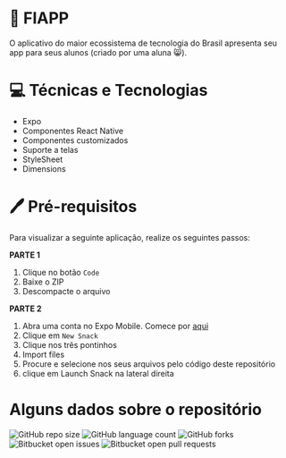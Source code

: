 # 🖤 FIAPP
O aplicativo do maior ecossistema de tecnologia do Brasil apresenta seu app para seus alunos (criado por uma aluna 😸).


# 💻 Técnicas e Tecnologias
- Expo
- Componentes React Native
- Componentes customizados
- Suporte a telas
- StyleSheet
- Dimensions

# 🖊 Pré-requisitos
Para visualizar a seguinte aplicação, realize os seguintes passos:

**PARTE 1**
1. Clique no botão `Code`
2. Baixe o ZIP
3. Descompacte o arquivo


**PARTE 2**
1. Abra uma conta no Expo Mobile. Comece por [aqui]( https://expo.dev/signup?redirect_uri=https%3A%2F%2Fsnack.expo.dev%2F%40beatrizsanti%2Fsnack-0%3FhideQueryParams%3Dtrue
) 
2. Clique em `New Snack`
3. Clique nos três pontinhos
4. Import files
5. Procure e selecione nos seus arquivos pelo código deste repositório
6. clique em Launch Snack na lateral direita



# Alguns dados sobre o repositório
![GitHub repo size](https://img.shields.io/github/repo-size/M1relly/fiapp?style=for-the-badge)
![GitHub language count](https://img.shields.io/github/languages/count/M1relly/fiapp?style=for-the-badge)
![GitHub forks](https://img.shields.io/github/forks/M1relly/fiapp?style=for-the-badge)
![Bitbucket open issues](https://img.shields.io/bitbucket/issues/M1relly/fiapp?style=for-the-badge)
![Bitbucket open pull requests](https://img.shields.io/bitbucket/pr-raw/M1relly/fiapp?style=for-the-badge)




